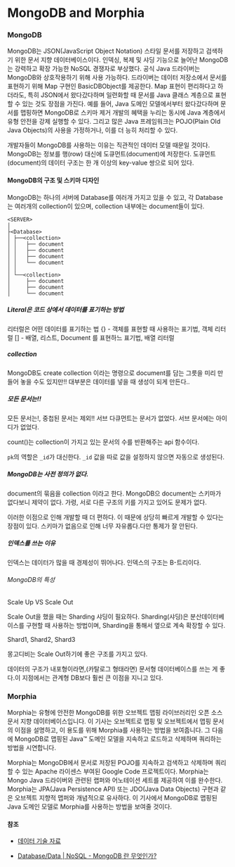 # MongoDB and Morphia

### MongoDB

MongoDB는 JSON(JavaScript Object Notation) 스타일 문서를 저장하고 검색하기 위한 문서 지향 데이터베이스이다. 인덱싱, 복제 및 샤딩 기능으로 늘어난 MongoDB는 강력하고 확장 가능한 NoSQL 경쟁자로 부상했다. 공식 Java 드라이버는 MongoDB와 상호작용하기 위해 사용 가능하다. 드라이버는 데이터 저장소에서 문서를 표현하기 위해 Map 구현인 BasicDBObject를 제공한다. Map 표현이 편리하다고 하더라도, 특히 JSON에서 왔다갔다하며 일련화할 때 문서를 Java 클래스 계층으로 표현할 수 있는 것도 장점을 가진다. 예를 들어, Java 도메인 모델에서부터 왔다갔다하며 문서를 맵핑하면 MongoDB로 스키마 제거 개발의 혜택을 누리는 동시에 Java 계층에서 유형 안전을 강제 실행할 수 있다. 그리고 많은 Java 프레임워크는 POJO(Plain Old Java Objects)의 사용을 가정하거나, 이를 더 능히 처리할 수 있다.

개발자들이 MongoDB를 사용하는 이유는 직관적인 데이터 모델 때문일 것이다. MongoDB는 정보를 행(row) 대신에 도큐먼트(document)에 저장한다. 도큐먼트(document)의 데이터 구조는 한 개 이상의 key-value 쌍으로 되어 있다.

#### MongoDB의 구조 및 스키마 디자인

MongoDB는 하나의 서버에 Database를 여러개 가지고 있을 수 있고, 각 Database 는 여러개의 collection이 있으며, collection 내부에는 document들이 있다.

```
<SERVER>
│
├<Database>
│ ├──<collection>
│ │   ├── document
│ │   ├── document
│ │   ├── document
│ │   └── document
│ │
│ └──<collection>
│     ├── document
│     ├── document
│     └── document
```

##### Literal은 코드 상에서 데이터를 표기하는 방법

리터럴은 어떤 데이터를 표기하는 법 {} - 객체를 표현할 때 사용하는 표기법, 객체 리터럴 [] - 배열, 리스트, Document 를 표현하느 표기법, 배열 리터럴

##### collection

MongoDB도 create collection 이라는 명령으로 document를 담는 그릇을 미리 만들어 놓을 수도 있지만!! 대부분은 데이터를 넣을 때 생성이 되게 만든다..

##### 모든 문서는!!

모든 문서는!, 중첩된 문서는 제외!! 서브 다큐먼트는 문서가 없었다. 서브 문서에는 아이디가 없었다.

count()는 collection이 가지고 있는 문서의 수를 반환해주는 api 함수이다.

`pk`의 역할은 `_id`가 대신한다. `_id` 값을 따로 값을 설정하지 않으면 자동으로 생성된다.

##### MongoDB는 사전 정의가 없다.

document의 묶음을 collection 이라고 한다. MongoDB으 document는 스키마가 없다보니 제약이 없다. 가령, 서로 다른 구조의 키를 가지고 있어도 문제가 없다.

이러한 이점으로 인해 개발할 때 더 편하다. 이 때문에 상당히 빠르게 개발할 수 있다는 장점이 있다. 스키마가 없음으로 인해 너무 자유롭다.다만 통제가 잘 안된다.

##### 인덱스를 쓰는 이유

인덱스는 데이터가 많을 때 경제성이 뛰어나다. 인덱스의 구조는 B-트리이다.

###### MongoDB의 특성

Scale Up VS Scale Out

Scale Out을 했을 때는 Sharding 샤딩이 필요하다. Sharding(샤딩)은 분산데이터베이스를 구현할 때 사용하는 방법이며, Sharding을 통해서 옆으로 계속 확장할 수 있다.

Shard1, Shard2, Shard3

몽고디비는 Scale Out하기에 좋은 구조를 가지고 있다.

데이터의 구조가 내포형이라면,(카탈로그 형태라면) 문서형 데이터베이스를 쓰는 게 좋다.이 지점에서는 관계형 DB보다 훨씬 큰 이점을 지니고 있다.



### Morphia

  Morphia는 유형에 안전한 MongoDB를 위한 오브젝트 맵핑 라이브러리인 오픈 소스 문서 지향 데이터베이스입니다. 이 기사는 오브젝트로 맵핑 및 오브젝트에서 맵핑 문서의 이점을 설명하고, 이 용도를 위해 Morphia를 사용하는 방법을 보여줍니다. 그 다음에 MongoDB로 맵핑된 Java™ 도메인 모델을 지속하고 로드하고 삭제하며 쿼리하는 방법을 시연합니다.

Morphia는 MongoDB에서 문서로 저장된 POJO를 지속하고 검색하고 삭제하며 쿼리할 수 있는 Apache 라이센스 부여된 Google Code 프로젝트이다. Morphia는 Mongo Java 드라이버와 관련된 랩퍼와 어노테이션 세트를 제공하여 이를 완수한다. Morphia는 JPA(Java Persistence API) 또는 JDO(Java Data Objects) 구현과 같은 오브젝트 지향적 맵퍼와 개념적으로 유사하다. 이 기사에서 MongoDB로 맵핑된 Java 도메인 모델로 Morphia를 사용하는 방법을 보여줄 것이다. 



#### 참조

- [데이터 기술 자료](https://kdata.or.kr/info/info_04_view.html?field=&keyword=&type=techreport&page=82&dbnum=152747&mode=detail&type=techreport)

- [Database/Data | NoSQL - MongoDB 란 무엇인가?](https://mchaemil.github.io/2019/12/24/DB-nosql-what-is-the-nosql-and-mongodb.html)

